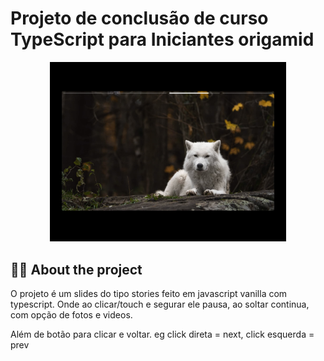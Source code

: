 # Projeto de conclusão de curso TypeScript para Iniciantes origamid

<p align="center">
<img alt="project preview" src="./.github/stories.jpg" width="75%"   >
</p>

## 👩‍💻 About the project

O projeto é um slides do tipo stories feito em javascript vanilla com typescript.
Onde ao clicar/touch e segurar ele pausa, ao soltar continua, com opção de fotos e videos.

Além de botão para clicar e voltar. eg click direta = next, click esquerda = prev
